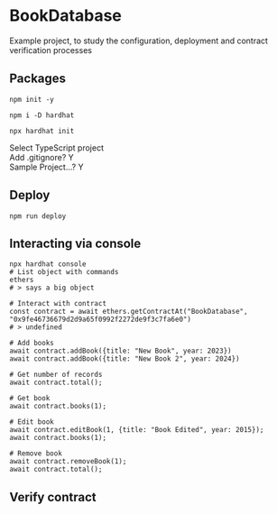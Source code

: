 # BookDatabase
Example project, to study the configuration, deployment and contract verification processes

## Packages
```shell
npm init -y 

npm i -D hardhat

npx hardhat init
```
Select TypeScript project  
Add .gitignore? Y  
Sample Project...? Y  

## Deploy

```shell
npm run deploy
```

## Interacting via console

```shell
npx hardhat console
# List object with commands
ethers 
# > says a big object

# Interact with contract
const contract = await ethers.getContractAt("BookDatabase", "0x9fe46736679d2d9a65f0992f2272de9f3c7fa6e0")
# > undefined

# Add books
await contract.addBook({title: "New Book", year: 2023})
await contract.addBook({title: "New Book 2", year: 2024})

# Get number of records
await contract.total();

# Get book
await contract.books(1);

# Edit book
await contract.editBook(1, {title: "Book Edited", year: 2015});
await contract.books(1);

# Remove book
await contract.removeBook(1);
await contract.total();
```

## Verify contract

```shell

```
